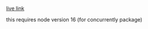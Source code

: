 [live link](https://tyler-chi.github.io/KoiFish/)

this requires node version 16 (for concurrently package)
